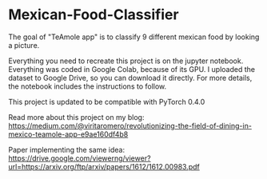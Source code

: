 # Mexican-Food-Classifier

The goal of "TeAmole app" is to classify 9 different mexican food by looking a picture.

Everything you need to recreate this project is on the jupyter notebook. Everything was coded in Google Colab, because of its GPU. I uploaded the dataset to Google Drive, so you can download it directly. For more details, the notebook includes the instructions to follow.

This project is updated to be compatible with PyTorch 0.4.0


Read more about this project on my blog: https://medium.com/@viritaromero/revolutionizing-the-field-of-dining-in-mexico-teamole-app-e9ae160df4b8

Paper implementing the same idea: https://drive.google.com/viewerng/viewer?url=https://arxiv.org/ftp/arxiv/papers/1612/1612.00983.pdf

